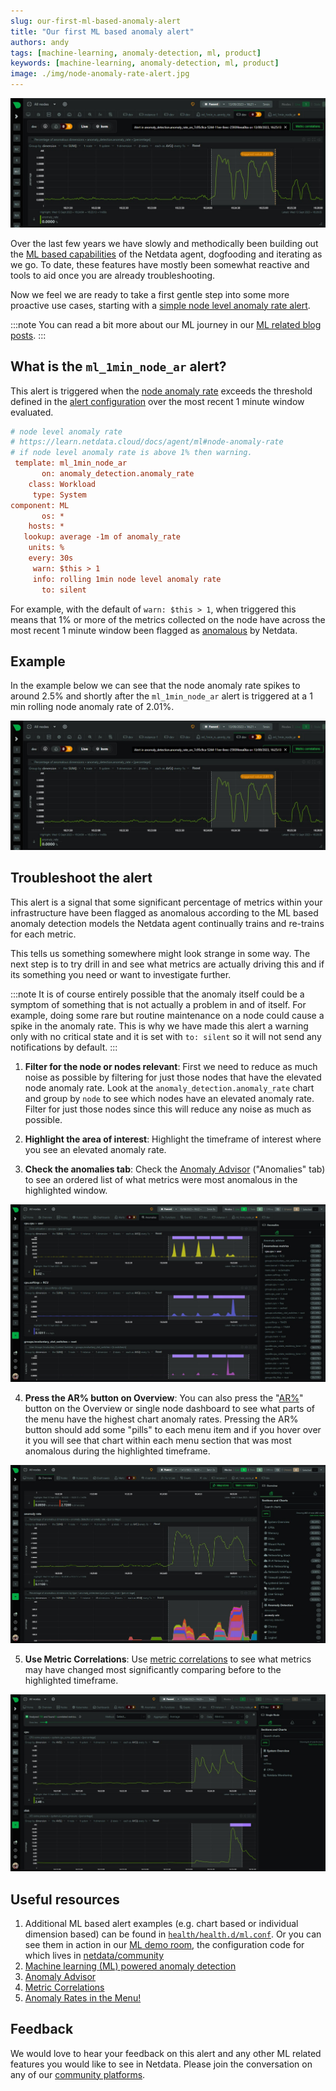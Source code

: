 ```yaml
---
slug: our-first-ml-based-anomaly-alert
title: "Our first ML based anomaly alert"
authors: andy
tags: [machine-learning, anomaly-detection, ml, product]
keywords: [machine-learning, anomaly-detection, ml, product]
image: ./img/node-anomaly-rate-alert.jpg
---
```


![Discover our first ML-based anomaly alert with Netdata, a groundbreaking approach to detecting irregularities and enhancing infrastructure monitoring.](./img/node-anomaly-rate-alert.jpg)

Over the last few years we have slowly and methodically been building out the [ML based capabilities](https://learn.netdata.cloud/docs/ml-and-troubleshooting/) of the Netdata agent, dogfooding and iterating as we go. To date, these features have mostly been somewhat reactive and tools to aid once you are already troubleshooting.

Now we feel we are ready to take a first gentle step into some more proactive use cases, starting with a [simple node level anomaly rate alert](https://github.com/netdata/netdata/pull/14687).

<!--truncate-->

:::note
You can read a bit more about our ML journey in our [ML related blog posts](https://blog.netdata.cloud/tags/machine-learning/).
:::

<!--truncate-->

## What is the `ml_1min_node_ar` alert?

This alert is triggered when the [node anomaly rate](https://learn.netdata.cloud/docs/ml-and-troubleshooting/machine-learning-ml-powered-anomaly-detection#node-anomaly-rate) exceeds the threshold defined in the [alert configuration](https://github.com/netdata/netdata/blob/master/health/health.d/ml.conf) over the most recent 1 minute window evaluated.

```ini title='health/health.d/ml.conf'
# node level anomaly rate
# https://learn.netdata.cloud/docs/agent/ml#node-anomaly-rate
# if node level anomaly rate is above 1% then warning.
 template: ml_1min_node_ar
       on: anomaly_detection.anomaly_rate
    class: Workload
     type: System
component: ML
       os: *
    hosts: *
   lookup: average -1m of anomaly_rate
    units: %
    every: 30s
     warn: $this > 1
     info: rolling 1min node level anomaly rate
       to: silent
```

For example, with the default of `warn: $this > 1`, when triggered this means that 1% or more of the metrics collected on the node have across the most recent 1 minute window been flagged as [anomalous](https://learn.netdata.cloud/docs/ml-and-troubleshooting/machine-learning-ml-powered-anomaly-detection) by Netdata.

## Example

In the example below we can see that the node anomaly rate spikes to around 2.5% and shortly after the `ml_1min_node_ar` alert is triggered at a 1 min rolling node anomaly rate of 2.01%.

![node-anomaly-rate-alert](./img/node-anomaly-rate-alert.jpg)

## Troubleshoot the alert

This alert is a signal that some significant percentage of metrics within your infrastructure have been flagged as anomalous according to the ML based anomaly detection models the Netdata agent continually trains and re-trains for each metric.

This tells us something somewhere might look strange in some way. The next step is to try drill in and see what metrics are actually driving this and if its something you need or want to investigate further.

:::note
It is of course entirely possible that the anomaly itself could be a symptom of something that is not actually a problem in and of itself. For example, doing some rare but routine maintenance on a node could cause a spike in the anomaly rate. This is why we have made this alert a warning only with no critical state and it is set with `to: silent` so it will not send any notifications by default.
:::

1. **Filter for the node or nodes relevant**: First we need to reduce as much noise as possible by filtering for just those nodes that have the elevated node anomaly rate. Look at the `anomaly_detection.anomaly_rate` chart and group by `node` to see which nodes have an elevated anomaly rate. Filter for just those nodes since this will reduce any noise as much as possible.

2. **Highlight the area of interest**: Highlight the timeframe of interest where you see an elevated anomaly rate.

3. **Check the anomalies tab**: Check the [Anomaly Advisor](https://learn.netdata.cloud/docs/ml-and-troubleshooting/anomaly-advisor) ("Anomalies" tab) to see an ordered list of what metrics were most anomalous in the highlighted window.

![anomalies](./img/anomalies.jpg)

4. **Press the AR% button on Overview**: You can also press the "[AR%](https://blog.netdata.cloud/anomaly-rates-in-the-menu/)" button on the Overview or single node dashboard to see what parts of the menu have the highest chart anomaly rates. Pressing the AR% button should add some "pills" to each menu item and if you hover over it you will see that chart within each menu section that was most anomalous during the highlighted timeframe.

![ar-pct](./img/ar-pct.jpg)

5. **Use Metric Correlations**: Use [metric correlations](https://learn.netdata.cloud/docs/ml-and-troubleshooting/metric-correlations) to see what metrics may have changed most significantly comparing before to the highlighted timeframe.

![mc](./img/mc.jpg)

## Useful resources

1. Additional ML based alert examples (e.g. chart based or individual dimension based) can be found in [`health/health.d/ml.conf`](https://github.com/netdata/netdata/blob/master/health/health.d/ml.conf). Or you can see them in action in our [ML demo room](https://app.netdata.cloud/spaces/netdata-demo/rooms/machine-learning/alerts), the configuration code for which lives in [netdata/community](https://github.com/netdata/community/blob/main/configuration-management/ansible-ml-demo/templates/netdata/health.d/ml.conf.j2)
1. [Machine learning (ML) powered anomaly detection](https://learn.netdata.cloud/docs/ml-and-troubleshooting/machine-learning-ml-powered-anomaly-detection)
1. [Anomaly Advisor](https://learn.netdata.cloud/docs/ml-and-troubleshooting/anomaly-advisor)
1. [Metric Correlations](https://learn.netdata.cloud/docs/ml-and-troubleshooting/metric-correlations)
1. [Anomaly Rates in the Menu!](https://blog.netdata.cloud/anomaly-rates-in-the-menu/)

## Feedback

We would love to hear your feedback on this alert and any other ML related features you would like to see in Netdata. Please join the conversation on any of our [community platforms](https://www.netdata.cloud/community).
